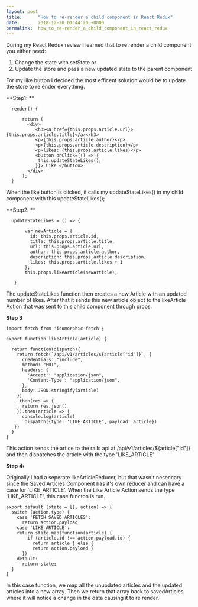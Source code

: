 ```yaml
---
layout: post
title:      "How to re-render a child component in React Redux"
date:       2018-12-20 01:44:20 +0000
permalink:  how_to_re-render_a_child_component_in_react_redux
---
```


During my React Redux review I learned that to re render a child component you either need: 

1. Change the state with setState or
2. Update the store and pass a new updated state to the parent component

For my like button I decided the most efficent solution would be to update the store to re ender everything.

**Step1: **

```
  render() {

      return (
        <div>
           <h3><a href={this.props.article.url}>{this.props.article.title}</a></h3>
           <p>{this.props.article.author}</p>
           <p>{this.props.article.description}</p>
           <p>likes: {this.props.article.likes}</p>
           <button onClick={() => {
            this.updateStateLikes();
           }}> Like </button>
        </div>
      );
  }
```

When the like button is clicked, it calls my updateStateLikes() in my child component with this.updateStateLikes();

**Step2: **

```
  updateStateLikes = () => {

       var newArticle = {
         id: this.props.article.id,
         title: this.props.article.title,
         url: this.props.article.url,
         author: this.props.article.author,
         description: this.props.article.description,
         likes: this.props.article.likes + 1
       };
       this.props.likeArticle(newArticle);

   }
```

The updateStateLikes function then creates a new Article with an updated number of likes.  After that it sends this new article object to the likeArticle Action that was sent to this child component through props.

**Step 3**

```
import fetch from 'isomorphic-fetch';

export function likeArticle(article) {

  return function(dispatch){
    return fetch(`/api/v1/articles/${article["id"]}`, {
      credentials: "include",
      method: "PUT",
      headers: {
        'Accept': "application/json",
        'Content-Type': "application/json",
      },
      body: JSON.stringify(article)
    })
    .then(res => {
      return res.json()
    }).then(article => {
      console.log(article)
       dispatch({type: 'LIKE_ARTICLE', payload: article})
   })
  }
}
```

This action sends the artice to the rails api at /api/v1/articles/${article["id"]} and then dispatches the article with the type 'LIKE_ARTICLE'

**Step 4:**

Originally I had a seperate likeArticleReducer, but that wasn't neseccary since the Saved Articles Component has it's own reducer and can have a case for 'LIKE_ARTICLE'.  When the Like Article Action sends the type 'LIKE_ARTICLE', this case functon is run. 

```
export default (state = [], action) => {
  switch (action.type) {
    case 'FETCH_SAVED_ARTICLES':
      return action.payload
    case 'LIKE_ARTICLE':
    return state.map(function(article) {
        if (article.id !== action.payload.id) {
          return article } else {
          return action.payload }
      })
    default:
      return state;
  }
}
```

In this case function, we map all the unupdated articles and the updated articles into a new array.  Then we return that array back to savedArticles where it will notice a change in the data causing it to re render.  




